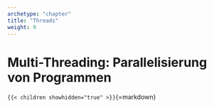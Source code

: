```yaml
---
archetype: "chapter"
title: "Threads"
weight: 9
---
```



# Multi-Threading: Parallelisierung von Programmen


`{{< children showhidden="true" >}}`{=markdown}
